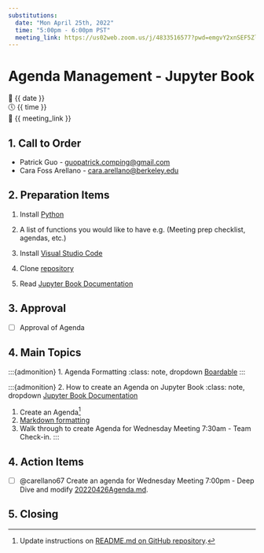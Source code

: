 ```yaml
---
substitutions:
  date: "Mon April 25th, 2022"
  time: "5:00pm - 6:00pm PST"
  meeting_link: https://us02web.zoom.us/j/4833516577?pwd=emgvY2xnSEF5Zlh4Si9kVkx3S0dzZz09
---
```


# Agenda Management - Jupyter Book

📅 {{ date }} <br>
🕔 {{ time }} <br>
🔗 {{ meeting_link }} <br>

## 1. Call to Order

- Patrick Guo - guopatrick.comping@gmail.com
- Cara Foss Arellano - cara.arellano@berkeley.edu

## 2. Preparation Items

1. Install [Python](https://www.python.org/downloads/)

2. A list of functions you would like to have e.g. (Meeting prep checklist, agendas, etc.)

3. Install [Visual Studio Code](https://code.visualstudio.com/download)

4. Clone [repository](https://github.com/DaanMatch/meeting-agendas)

5. Read [Jupyter Book Documentation](https://jupyterbook.org/en/stable/intro.html)

## 3. Approval

- [ ] Approval of Agenda

## 4. Main Topics

:::{admonition} 1. Agenda Formatting
:class: note, dropdown
[Boardable](https://boardable.com/blog/board-meeting-agendas/)
:::

:::{admonition} 2. How to create an Agenda on Jupyter Book
:class: note, dropdown
[Jupyter Book Documentation](https://jupyterbook.org/en/stable/intro.html)

1. Create an Agenda[^1]
2. [Markdown formatting](https://wordpress.com/support/markdown-quick-reference/)
3. Walk through to create Agenda for Wednesday Meeting 7:30am - Team Check-in.
:::

## 4. Action Items

- [ ] @carellano67 Create an agenda for Wednesday Meeting 7:00pm - Deep Dive and modify [20220426Agenda.md](20220425Agenda.md).

## 5. Closing

[^1]: Update instructions on [README.md on GitHub repository](https://github.com/DaanMatch/meeting-agendas).
